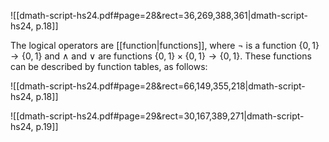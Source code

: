 
![[dmath-script-hs24.pdf#page=28&rect=36,269,388,361|dmath-script-hs24, p.18]]

The logical operators are [[function|functions]], where $\neg$ is a function $\{0,1\} \to \{0,1\}$ and $\land$ and $\lor$ are functions $\{0,1\} \times \{0,1\} \to \{0,1\}$. These functions can be described by function tables, as follows:

![[dmath-script-hs24.pdf#page=28&rect=66,149,355,218|dmath-script-hs24, p.18]]

![[dmath-script-hs24.pdf#page=29&rect=30,167,389,271|dmath-script-hs24, p.19]]
